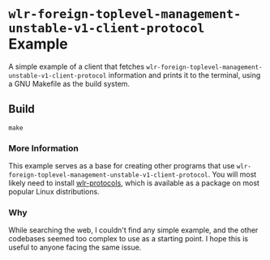 # `wlr-foreign-toplevel-management-unstable-v1-client-protocol` Example

A simple example of a client that fetches `wlr-foreign-toplevel-management-unstable-v1-client-protocol` information and prints it to the terminal, using a GNU Makefile as the build system.

## Build
```
make
```

### More Information
This example serves as a base for creating other programs that use `wlr-foreign-toplevel-management-unstable-v1-client-protocol`. You will most likely need to install [wlr-protocols](https://gitlab.freedesktop.org/wlroots/wlr-protocols), which is available as a package on most popular Linux distributions.

### Why
While searching the web, I couldn't find any simple example, and the other codebases seemed too complex to use as a starting point. I hope this is useful to anyone facing the same issue.
